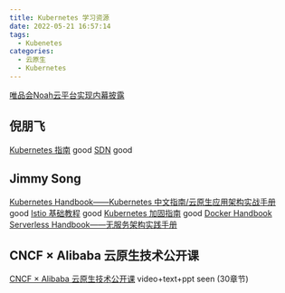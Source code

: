 ```yaml
---
title: Kubernetes 学习资源
date: 2022-05-21 16:57:14
tags:
  - Kubenetes
categories: 
  - 云原生
  - Kubernetes  
---
```


<p></p>
<!-- more -->


[唯品会Noah云平台实现内幕披露](https://mp.weixin.qq.com/s/hV8oT13J4DFtpe7JsxSONA)


## 倪朋飞
[Kubernetes 指南](https://feisky.xyz/kubernetes-handbook/)   good
[SDN](https://sdn.feisky.xyz/) good

## Jimmy Song
[Kubernetes Handbook——Kubernetes 中文指南/云原生应用架构实战手册](https://jimmysong.io/kubernetes-handbook/)    good
[Istio 基础教程](https://jimmysong.io/docs/istio-handbook/)     good
[Kubernetes 加固指南](https://jimmysong.io/docs/kubernetes-hardening-guidance/)    good 
[Docker Handbook](https://jimmysong.io/docker-handbook/)  
[Serverless Handbook——无服务架构实践手册](https://jimmysong.io/serverless-handbook/)  

## CNCF × Alibaba 云原生技术公开课  
[CNCF × Alibaba 云原生技术公开课](https://edu.aliyun.com/course/1651)  video+text+ppt  seen (30章节)


